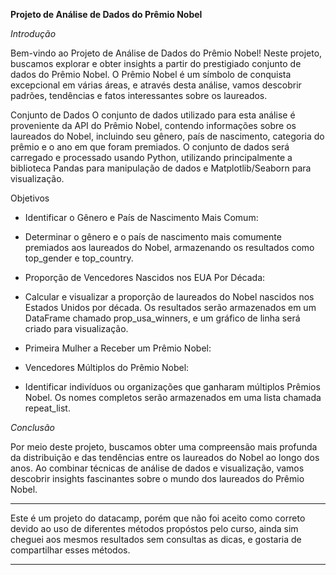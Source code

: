 **Projeto de Análise de Dados do Prêmio Nobel**

*Introdução*

Bem-vindo ao Projeto de Análise de Dados do Prêmio Nobel! Neste projeto, buscamos explorar e obter insights a partir do prestigiado conjunto de dados do Prêmio Nobel. O Prêmio Nobel é um símbolo de conquista excepcional em várias áreas, e através desta análise, vamos descobrir padrões, tendências e fatos interessantes sobre os laureados.

Conjunto de Dados
O conjunto de dados utilizado para esta análise é proveniente da API do Prêmio Nobel, contendo informações sobre os laureados do Nobel, incluindo seu gênero, país de nascimento, categoria do prêmio e o ano em que foram premiados. O conjunto de dados será carregado e processado usando Python, utilizando principalmente a biblioteca Pandas para manipulação de dados e Matplotlib/Seaborn para visualização.

Objetivos
- Identificar o Gênero e País de Nascimento Mais Comum:

- Determinar o gênero e o país de nascimento mais comumente premiados aos laureados do Nobel, armazenando os resultados como top_gender e top_country.

- Proporção de Vencedores Nascidos nos EUA Por Década:

- Calcular e visualizar a proporção de laureados do Nobel nascidos nos Estados Unidos por década. Os resultados serão armazenados em um DataFrame chamado prop_usa_winners, e um gráfico de linha será criado para visualização.

- Primeira Mulher a Receber um Prêmio Nobel:

- Vencedores Múltiplos do Prêmio Nobel:

- Identificar indivíduos ou organizações que ganharam múltiplos Prêmios Nobel. Os nomes completos serão armazenados em uma lista chamada repeat_list.

*Conclusão*

Por meio deste projeto, buscamos obter uma compreensão mais profunda da distribuição e das tendências entre os laureados do Nobel ao longo dos anos. Ao combinar técnicas de análise de dados e visualização, vamos descobrir insights fascinantes sobre o mundo dos laureados do Prêmio Nobel.

---

Este é um projeto do datacamp, porém que não foi aceito como correto devido ao uso de diferentes métodos propóstos pelo curso, ainda sim cheguei aos mesmos resultados sem consultas as dicas, e gostaria de compartilhar esses métodos.

---

